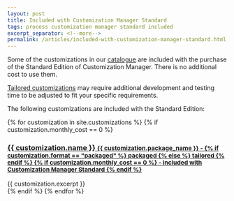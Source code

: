 ```yaml
---
layout: post
title: Included with Customization Manager Standard
tags: process customization manager standard included
excerpt_separator: <!--more-->
permalink: /articles/included-with-customization-manager-standard.html
---
```


Some of the customizations in our [catalogue](/catalogue.html) are
included with the purchase of the Standard Edition of Customization
Manager.  There is no additional cost to use them.

[Tailored customizations](/articles/packaged-vs-tailored.html) may
require additional development and testing time to be adjusted to fit
your specific requirements.

The following customizations are included with the Standard Edition:

{% for customization in site.customizations %}
    {% if customization.monthly_cost == 0 %}
<div class='customization-info' id="{{ customization.name | slugify }}" data-order="{{ customization.order }}">
    <h3><a href="{{ customization.url }}">{{ customization.name }}
    <small>{{ customization.package_name }} - 
           {% if customization.format == "packaged" %}
            packaged
           {% else %}
            tailored
           {% endif %}
           {% if customization.monthly_cost == 0 %}
           - included with Customization Manager Standard
            {% endif %}
    </small></a></h3>
    <div class="customization-excerpt">
        {{ customization.excerpt }}
    </div>
</div>
    {% endif %}
{% endfor %}
